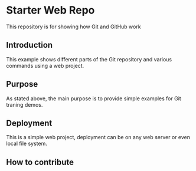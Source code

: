 # Starter Web Repo

This repository is for showing how Git and GitHub work

## Introduction

This example shows different parts of the Git repository and various commands using a web project.
## Purpose

As stated above, the main purpose is to provide simple examples for Git traning demos.

## Deployment

This is a simple web project, deployment can be on any web server or even local file system.

## How to contribute
